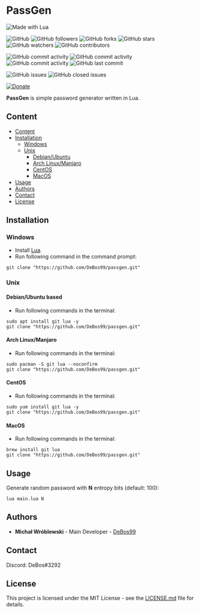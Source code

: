 # PassGen

![Made with Lua](https://img.shields.io/badge/made%20with-lua-0.svg?color=cc2020&labelColor=ff3030&logo=lua&logoColor=white&style=for-the-badge)

![GitHub](https://img.shields.io/github/license/DeBos99/passgen.svg?color=2020cc&labelColor=5050ff&style=for-the-badge)
![GitHub followers](https://img.shields.io/github/followers/DeBos99.svg?color=2020cc&labelColor=5050ff&style=for-the-badge)
![GitHub forks](https://img.shields.io/github/forks/DeBos99/passgen.svg?color=2020cc&labelColor=5050ff&style=for-the-badge)
![GitHub stars](https://img.shields.io/github/stars/DeBos99/passgen.svg?color=2020cc&labelColor=5050ff&style=for-the-badge)
![GitHub watchers](https://img.shields.io/github/watchers/DeBos99/passgen.svg?color=2020cc&labelColor=5050ff&style=for-the-badge)
![GitHub contributors](https://img.shields.io/github/contributors/DeBos99/passgen.svg?color=2020cc&labelColor=5050ff&style=for-the-badge)

![GitHub commit activity](https://img.shields.io/github/commit-activity/w/DeBos99/passgen.svg?color=ffaa00&labelColor=ffaa30&style=for-the-badge)
![GitHub commit activity](https://img.shields.io/github/commit-activity/m/DeBos99/passgen.svg?color=ffaa00&labelColor=ffaa30&style=for-the-badge)
![GitHub commit activity](https://img.shields.io/github/commit-activity/y/DeBos99/passgen.svg?color=ffaa00&labelColor=ffaa30&style=for-the-badge)
![GitHub last commit](https://img.shields.io/github/last-commit/DeBos99/passgen.svg?color=ffaa00&labelColor=ffaa30&style=for-the-badge)

![GitHub issues](https://img.shields.io/github/issues-raw/DeBos99/passgen.svg?color=cc2020&labelColor=ff3030&style=for-the-badge)
![GitHub closed issues](https://img.shields.io/github/issues-closed-raw/DeBos99/passgen.svg?color=10aa10&labelColor=30ff30&style=for-the-badge)

[![Donate](https://www.paypalobjects.com/en_US/i/btn/btn_donateCC_LG.gif)](https://www.paypal.com/cgi-bin/webscr?cmd=_s-xclick&hosted_button_id=NH8JV53DSVDMY)

**PassGen** is simple password generator written in Lua.

## Content

- [Content](#content)
- [Installation](#installation)
  - [Windows](#windows)
  - [Unix](#unix)
    - [Debian/Ubuntu](#apt)
    - [Arch Linux/Manjaro](#pacman)
    - [CentOS](#yum)
    - [MacOS](#homebrew)
- [Usage](#usage)
- [Authors](#authors)
- [Contact](#contact)
- [License](#license)

## Installation

### Windows

* Install [Lua](https://sourceforge.net/projects/luabinaries/files/5.3.5/Tools%20Executables/lua-5.3.5_Win32_bin.zip/download).
* Run following command in the command prompt:
```
git clone "https://github.com/DeBos99/passgen.git"
```

### Unix

#### <a name="APT">Debian/Ubuntu based

* Run following commands in the terminal:
```
sudo apt install git lua -y
git clone "https://github.com/DeBos99/passgen.git"
```

#### <a name="Pacman">Arch Linux/Manjaro

* Run following commands in the terminal:
```
sudo pacman -S git lua --noconfirm
git clone "https://github.com/DeBos99/passgen.git"
```

#### <a name="YUM">CentOS

* Run following commands in the terminal:
```
sudo yum install git lua -y
git clone "https://github.com/DeBos99/passgen.git"
```

#### <a name="Homebrew">MacOS

* Run following commands in the terminal:
```
brew install git lua
git clone "https://github.com/DeBos99/passgen.git"
```

## Usage

Generate random password with **N** entropy bits (default: 100):

`lua main.lua N`

## Authors

* **Michał Wróblewski** - Main Developer - [DeBos99](https://github.com/DeBos99)

## Contact

Discord: DeBos#3292

## License

This project is licensed under the MIT License - see the [LICENSE.md](LICENSE.md) file for details.
